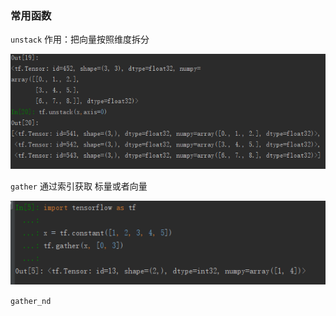 ### 常用函数  
`unstack` 作用：把向量按照维度拆分

![unstack](res/tensor_1.png)

`gather` 通过索引获取 标量或者向量

![gather](res/tensor_2.png)

`gather_nd`
